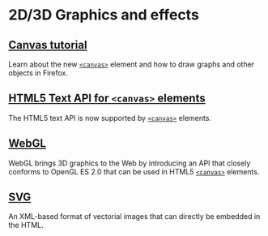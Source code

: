 # 2D/3D Graphics and effects

## [Canvas tutorial](https://developer.mozilla.org/en-US/docs/Canvas_tutorial)

Learn about the new [`<canvas>`](https://developer.mozilla.org/en-US/docs/Web/HTML/Element/canvas) element and how to draw graphs and other objects in Firefox.

## [HTML5 Text API for `<canvas>` elements](https://developer.mozilla.org/en-US/docs/Drawing_text_using_a_canvas)

The HTML5 text API is now supported by [`<canvas>`](https://developer.mozilla.org/en-US/docs/Web/HTML/Element/canvas) elements.

## [WebGL](https://developer.mozilla.org/en-US/docs/WebGL)

WebGL brings 3D graphics to the Web by introducing an API that closely conforms to OpenGL ES 2.0 that can be used in HTML5 [`<canvas>`](https://developer.mozilla.org/en-US/docs/Web/HTML/Element/canvas) elements.

## [SVG](https://developer.mozilla.org/en-US/docs/SVG)

An XML-based format of vectorial images that can directly be embedded in the HTML.
